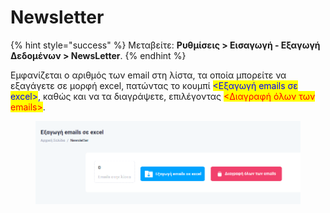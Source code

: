 # Newsletter

{% hint style="success" %}
Μεταβείτε: **Ρυθμίσεις > Εισαγωγή - Εξαγωγή Δεδομένων > NewsLetter**.
{% endhint %}

Εμφανίζεται ο αριθμός των email στη λίστα, τα οποία μπορείτε να εξαγάγετε σε μορφή excel, πατώντας το κουμπί <mark style="color:blue;"><Εξαγωγή emails σε excel></mark>, καθώς και να τα διαγράψετε, επιλέγοντας <mark style="color:red;"><Διαγραφή όλων των emails></mark>.

<figure><img src="../../.gitbook/assets/ScreenHunter 896.png" alt=""><figcaption></figcaption></figure>
